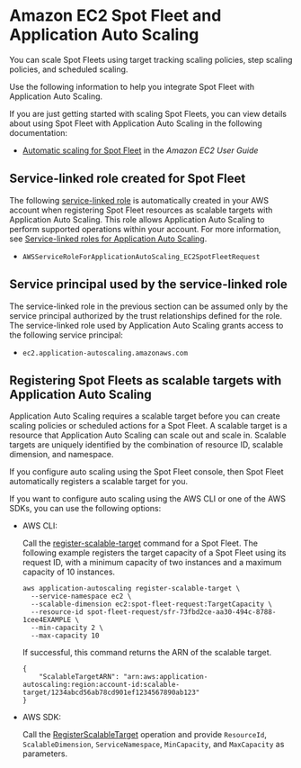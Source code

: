 # Amazon EC2 Spot Fleet and Application Auto Scaling<a name="services-that-can-integrate-ec2"></a>

You can scale Spot Fleets using target tracking scaling policies, step scaling policies, and scheduled scaling\. 

Use the following information to help you integrate Spot Fleet with Application Auto Scaling\. 

If you are just getting started with scaling Spot Fleets, you can view details about using Spot Fleet with Application Auto Scaling in the following documentation:
+ [Automatic scaling for Spot Fleet](https://docs.aws.amazon.com/AWSEC2/latest/UserGuide/spot-fleet-automatic-scaling.html) in the *Amazon EC2 User Guide*

## Service\-linked role created for Spot Fleet<a name="integrate-service-linked-role-ec2"></a>

The following [service\-linked role](https://docs.aws.amazon.com/IAM/latest/UserGuide/using-service-linked-roles.html) is automatically created in your AWS account when registering Spot Fleet resources as scalable targets with Application Auto Scaling\. This role allows Application Auto Scaling to perform supported operations within your account\. For more information, see [Service\-linked roles for Application Auto Scaling](application-auto-scaling-service-linked-roles.md)\.
+ `AWSServiceRoleForApplicationAutoScaling_EC2SpotFleetRequest`

## Service principal used by the service\-linked role<a name="integrate-service-principal-ec2"></a>

The service\-linked role in the previous section can be assumed only by the service principal authorized by the trust relationships defined for the role\. The service\-linked role used by Application Auto Scaling grants access to the following service principal: 
+ `ec2.application-autoscaling.amazonaws.com`

## Registering Spot Fleets as scalable targets with Application Auto Scaling<a name="integrate-register-ec2"></a>

Application Auto Scaling requires a scalable target before you can create scaling policies or scheduled actions for a Spot Fleet\. A scalable target is a resource that Application Auto Scaling can scale out and scale in\. Scalable targets are uniquely identified by the combination of resource ID, scalable dimension, and namespace\. 

If you configure auto scaling using the Spot Fleet console, then Spot Fleet automatically registers a scalable target for you\. 

If you want to configure auto scaling using the AWS CLI or one of the AWS SDKs, you can use the following options:
+ AWS CLI: 

  Call the [register\-scalable\-target](https://docs.aws.amazon.com/cli/latest/reference/application-autoscaling/register-scalable-target.html) command for a Spot Fleet\. The following example registers the target capacity of a Spot Fleet using its request ID, with a minimum capacity of two instances and a maximum capacity of 10 instances\.

  ```
  aws application-autoscaling register-scalable-target \
    --service-namespace ec2 \
    --scalable-dimension ec2:spot-fleet-request:TargetCapacity \
    --resource-id spot-fleet-request/sfr-73fbd2ce-aa30-494c-8788-1cee4EXAMPLE \
    --min-capacity 2 \
    --max-capacity 10
  ```

  If successful, this command returns the ARN of the scalable target\.

  ```
  {
      "ScalableTargetARN": "arn:aws:application-autoscaling:region:account-id:scalable-target/1234abcd56ab78cd901ef1234567890ab123"
  }
  ```
+ AWS SDK: 

  Call the [RegisterScalableTarget](https://docs.aws.amazon.com/autoscaling/application/APIReference/API_RegisterScalableTarget.html) operation and provide `ResourceId`, `ScalableDimension`, `ServiceNamespace`, `MinCapacity`, and `MaxCapacity` as parameters\. 
